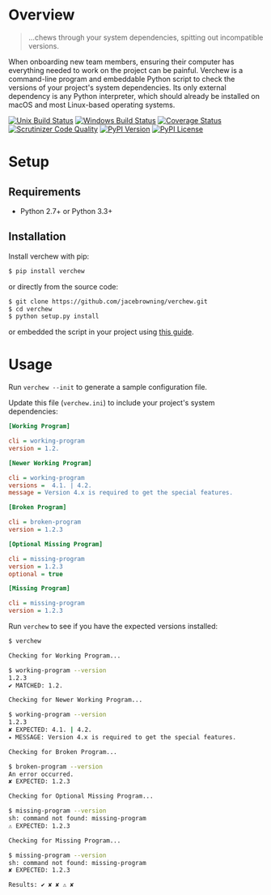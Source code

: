 # Overview

> ...chews through your system dependencies, spitting out incompatible versions.

When onboarding new team members, ensuring their computer has everything needed to work on the project can be painful. Verchew is a command-line program and embeddable Python script to check the versions of your project's system dependencies. Its only external dependency is any Python interpreter, which should already be installed on macOS and most Linux-based operating systems.

[![Unix Build Status](https://img.shields.io/travis/jacebrowning/verchew/develop.svg?label=unix)](https://travis-ci.org/jacebrowning/verchew)
[![Windows Build Status](https://img.shields.io/appveyor/ci/jacebrowning/verchew/develop.svg?label=windows)](https://ci.appveyor.com/project/jacebrowning/verchew)
[![Coverage Status](https://img.shields.io/coveralls/jacebrowning/verchew/develop.svg)](https://coveralls.io/r/jacebrowning/verchew)
[![Scrutinizer Code Quality](https://img.shields.io/scrutinizer/g/jacebrowning/verchew.svg)](https://scrutinizer-ci.com/g/jacebrowning/verchew/?branch=develop)
[![PyPI Version](https://img.shields.io/pypi/v/verchew.svg)](https://pypi.python.org/pypi/verchew)
[![PyPI License](https://img.shields.io/pypi/l/verchew.svg)](https://pypi.org/project/verchew)

# Setup

## Requirements

* Python 2.7+ or Python 3.3+

## Installation

Install verchew with pip:

```sh
$ pip install verchew
```

or directly from the source code:

```sh
$ git clone https://github.com/jacebrowning/verchew.git
$ cd verchew
$ python setup.py install
```

or embedded the script in your project using [this guide](https://verchew.readthedocs.io/en/latest/cli/vendoring/).

# Usage

Run `verchew --init` to generate a sample configuration file.

Update this file (`verchew.ini`) to include your project's system dependencies:

```ini
[Working Program]

cli = working-program
version = 1.2.

[Newer Working Program]

cli = working-program
versions =  4.1. | 4.2.
message = Version 4.x is required to get the special features.

[Broken Program]

cli = broken-program
version = 1.2.3

[Optional Missing Program]

cli = missing-program
version = 1.2.3
optional = true

[Missing Program]

cli = missing-program
version = 1.2.3
```

Run `verchew` to see if you have the expected versions installed:

```sh
$ verchew

Checking for Working Program...

$ working-program --version
1.2.3
✔ MATCHED: 1.2.

Checking for Newer Working Program...

$ working-program --version
1.2.3
✘ EXPECTED: 4.1. | 4.2.
⭑ MESSAGE: Version 4.x is required to get the special features.

Checking for Broken Program...

$ broken-program --version
An error occurred.
✘ EXPECTED: 1.2.3

Checking for Optional Missing Program...

$ missing-program --version
sh: command not found: missing-program
⚠ EXPECTED: 1.2.3

Checking for Missing Program...

$ missing-program --version
sh: command not found: missing-program
✘ EXPECTED: 1.2.3

Results: ✔ ✘ ✘ ⚠ ✘
```
